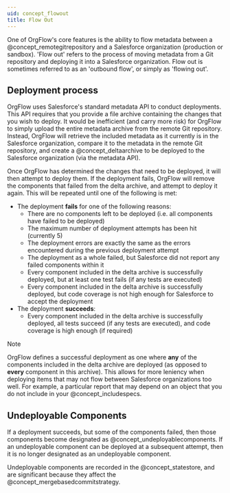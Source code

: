```yaml
---
uid: concept_flowout
title: Flow Out
---
```


One of OrgFlow's core features is the ability to flow metadata between a @concept_remotegitrepository and a Salesforce organization (production or sandbox). 'Flow out' refers to the process of moving metadata from a Git repository and deploying it into a Salesforce organization. Flow out is sometimes referred to as an 'outbound flow', or simply as 'flowing out'.

## Deployment process

OrgFlow uses Salesforce's standard metadata API to conduct deployments. This API requires that you provide a file archive containing the changes that you wish to deploy. It would be inefficient (and carry more risk) for OrgFlow to simply upload the entire metadata archive from the remote Git repository. Instead, OrgFlow will retrieve the included metadata as it currently is in the Salesforce organization, compare it to the metadata in the remote Git repository, and create a @concept_deltaarchive to be deployed to the Salesforce organization (via the metadata API).

Once OrgFlow has determined the changes that need to be deployed, it will then attempt to deploy them. If the deployment fails, OrgFlow will remove the components that failed from the delta archive, and attempt to deploy it again. This will be repeated until one of the following is met:

- The deployment **fails** for one of the following reasons:
  - There are no components left to be deployed (i.e. all components have failed to be deployed)
  - The maximum number of deployment attempts has been hit (currently 5)
  - The deployment errors are exactly the same as the errors encountered during the previous deployment attempt
  - The deployment as a whole failed, but Salesforce did not report any failed components within it
  - Every component included in the delta archive is successfully deployed, but at least one test fails (if any tests are executed)
  - Every component included in the delta archive is successfully deployed, but code coverage is not high enough for Salesforce to accept the deployment
- The deployment **succeeds**:
  - Every component included in the delta archive is successfully deployed, all tests succeed (if any tests are executed), and code coverage is high enough (if required)

> [!NOTE]
> OrgFlow defines a successful deployment as one where **any** of the components included in the delta archive are deployed (as opposed to **every** component in this archive).
> This allows for more leniency when deploying items that may not flow between Salesforce organizations too well. For example, a particular report that may depend on an object that you do not include in your @concept_includespecs.

## Undeployable Components

If a deployment succeeds, but some of the components failed, then those components become designated as @concept_undeployablecomponents. If an undeployable component can be deployed at a subsequent attempt, then it is no longer designated as an undeployable component.

Undeployable components are recorded in the @concept_statestore, and are significant because they affect the @concept_mergebasedcommitstrategy.
